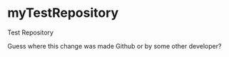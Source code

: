 # myTestRepository
Test Repository

Guess where this change was made Github or by some other developer?
